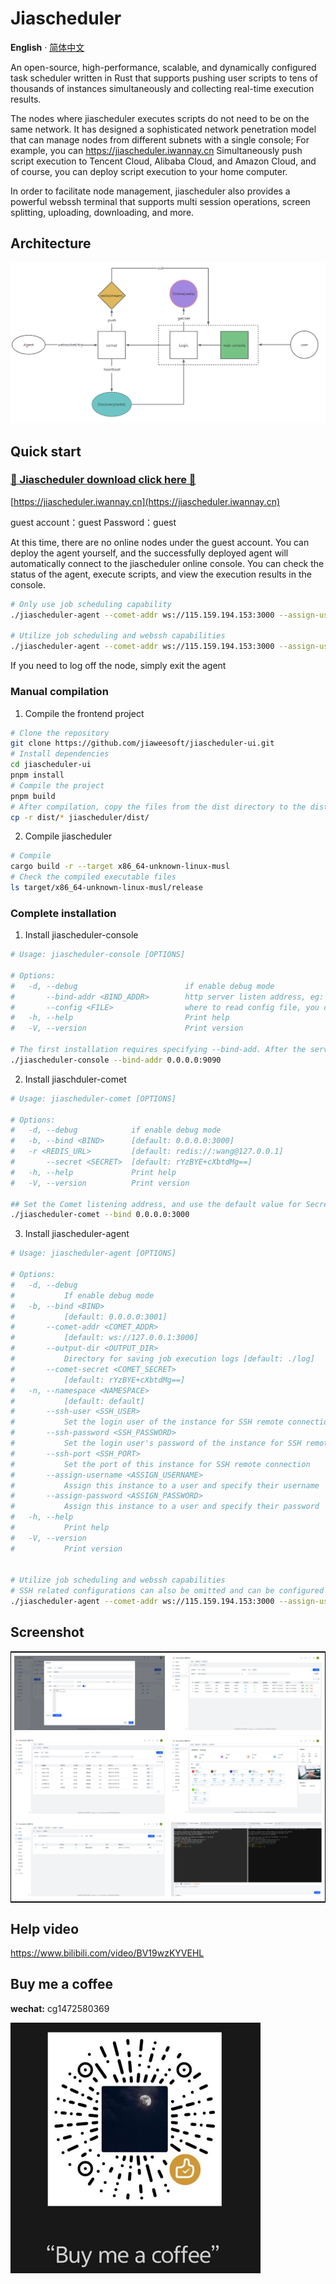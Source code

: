# Jiascheduler

**English** · [简体中文](./README.zh-CN.md)

An open-source, high-performance, scalable, and dynamically configured task scheduler written in Rust that supports pushing user scripts to tens of thousands of instances simultaneously and collecting real-time execution results.

The nodes where jiascheduler executes scripts do not need to be on the same network. It has designed a sophisticated network penetration model that can manage nodes from different subnets with a single console; For example, you can https://jiascheduler.iwannay.cn Simultaneously push script execution to Tencent Cloud, Alibaba Cloud, and Amazon Cloud, and of course, you can deploy script execution to your home computer.

In order to facilitate node management, jiascheduler also provides a powerful webssh terminal that supports multi session operations, screen splitting, uploading, downloading, and more.

## Architecture

![Architecture](./assets/jiascheduler-arch.png)

## Quick start

### [💖 Jiascheduler download click here 💖 ](https://github.com/jiawesoft/jiascheduler/releases)

[https://jiascheduler.iwannay.cn](https://jiascheduler.iwannay.cn)

guest account：guest Password：guest

At this time, there are no online nodes under the guest account. You can deploy the agent yourself, and the successfully deployed agent will automatically connect to the jiascheduler online console. You can check the status of the agent, execute scripts, and view the execution results in the console.

```bash
# Only use job scheduling capability
./jiascheduler-agent --comet-addr ws://115.159.194.153:3000 --assign-username guest --assign-password guest

# Utilize job scheduling and webssh capabilities
./jiascheduler-agent --comet-addr ws://115.159.194.153:3000 --assign-username guest --assign-password guest --ssh-user your_ssh_user --ssh-port 22 --ssh-password your_ssh_user_password --namespace home
```

If you need to log off the node, simply exit the agent

### Manual compilation

1. Compile the frontend project

```bash
# Clone the repository
git clone https://github.com/jiaweesoft/jiascheduler-ui.git
# Install dependencies
cd jiascheduler-ui
pnpm install
# Compile the project
pnpm build
# After compilation, copy the files from the dist directory to the dist directory of jiascheduler
cp -r dist/* jiascheduler/dist/
```

2. Compile jiascheduler

```bash
# Compile
cargo build -r --target x86_64-unknown-linux-musl
# Check the compiled executable files
ls target/x86_64-unknown-linux-musl/release
```

### Complete installation

1. Install jiascheduler-console

```bash
# Usage: jiascheduler-console [OPTIONS]

# Options:
#   -d, --debug                        if enable debug mode
#       --bind-addr <BIND_ADDR>        http server listen address, eg: "0.0.0.0:9090"
#       --config <FILE>                where to read config file, you can temporarily overwrite the configuration file using command-line parameters [default: ~/.jiascheduler/console.toml]
#   -h, --help                         Print help
#   -V, --version                      Print version

# The first installation requires specifying --bind-add. After the service starts, access 0.0.0.0:9090, enter the installation interface, and follow the prompts to complete the installation
./jiascheduler-console --bind-addr 0.0.0.0:9090
```

2. Install jiaschduler-comet

```bash
# Usage: jiascheduler-comet [OPTIONS]

# Options:
#   -d, --debug            if enable debug mode
#   -b, --bind <BIND>      [default: 0.0.0.0:3000]
#   -r <REDIS_URL>         [default: redis://:wang@127.0.0.1]
#       --secret <SECRET>  [default: rYzBYE+cXbtdMg==]
#   -h, --help             Print help
#   -V, --version          Print version

## Set the Comet listening address, and use the default value for Secret
./jiascheduler-comet --bind 0.0.0.0:3000
```

3. Install jiascheduler-agent

```bash
# Usage: jiascheduler-agent [OPTIONS]

# Options:
#   -d, --debug
#           If enable debug mode
#   -b, --bind <BIND>
#           [default: 0.0.0.0:3001]
#       --comet-addr <COMET_ADDR>
#           [default: ws://127.0.0.1:3000]
#       --output-dir <OUTPUT_DIR>
#           Directory for saving job execution logs [default: ./log]
#       --comet-secret <COMET_SECRET>
#           [default: rYzBYE+cXbtdMg==]
#   -n, --namespace <NAMESPACE>
#           [default: default]
#       --ssh-user <SSH_USER>
#           Set the login user of the instance for SSH remote connection
#       --ssh-password <SSH_PASSWORD>
#           Set the login user's password of the instance for SSH remote connection
#       --ssh-port <SSH_PORT>
#           Set the port of this instance for SSH remote connection
#       --assign-username <ASSIGN_USERNAME>
#           Assign this instance to a user and specify their username
#       --assign-password <ASSIGN_PASSWORD>
#           Assign this instance to a user and specify their password
#   -h, --help
#           Print help
#   -V, --version
#           Print version


# Utilize job scheduling and webssh capabilities
# SSH related configurations can also be omitted and can be configured directly in the console later
./jiascheduler-agent --comet-addr ws://115.159.194.153:3000 --assign-username guest --assign-password guest --ssh-user your_ssh_user --ssh-port 22 --ssh-password your_ssh_user_password --namespace home

```

## Screenshot

<table style="border-collapse: collapse; border: 1px solid black;">
  <tr>
    <td style="padding: 5px;background-color:#fff;"><img src= "./assets/job-edit.png" alt="Jiascheduler job edit"   /></td>
    <td style="padding: 5px;background-color:#fff;"><img src= "./assets/run-list.png" alt="Jiascheduler run list"   /></td>
  </tr>

  <tr>
    <td style="padding: 5px;background-color:#fff;"><img src= "./assets/scheduler-history.png" alt="Jiascheduler scheduler history"   /></td>
    <td style="padding: 5px;background-color:#fff;"><img src= "./assets/scheduler-dashboard.png" alt="Jiascheduler scheduler dashboard"   /></td>
  </tr>

  <tr>
    <td style="padding: 5px;background-color:#fff;"><img src= "./assets/server.png" alt="Jiascheduler server"   /></td>
    <td style="padding: 5px;background-color:#fff;"><img src= "./assets/webssh.png" alt="Jiascheduler webssh"   /></td>
  </tr>

</table>

## Help video

https://www.bilibili.com/video/BV19wzKYVEHL

## Buy me a coffee

**wechat:** cg1472580369

<img src="./assets/good.jpg" width="400px" />
